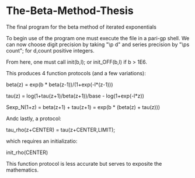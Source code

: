 # The-Beta-Method-Thesis
The final program for the beta method of iterated exponentials


To begin use of the program one must execute the file in a pari-gp shell.
We can now choose digit precision by taking "\p d" and series precision by "\ps count"; for d,count positive integers.


From here, one must call init(b,l); or init_OFF(b,l) if b > 1E6.

This produces 4 function protocols (and a few variations):

beta(z) = exp(b * beta(z-1))/(1+exp(-l*(z-1)))

tau(z) = log(1+tau(z+1)/beta(z+1))/base - log(1+exp(-l*z))

Sexp_N(1+z) = beta(z+1) + tau(z+1) = exp(b * (beta(z) + tau(z)))


Andc lastly, a protocol:

tau_rho(z+CENTER) = tau(z+CENTER,LIMIT);

which requires an initializatio:

init_rho(CENTER)

This function protocol is less accurate but serves to exposite the mathematics.
